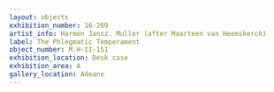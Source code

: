 ```yaml
---
layout: objects
exhibition_number: 16-269
artist_info: Harmen Jansz. Muller (after Maarteen van Heemskerck)
label: The Phlegmatic Temperament
object_number: M.H-II-151
exhibition_location: Desk case 
exhibition_area: A
gallery_location: Adeane
---
```

